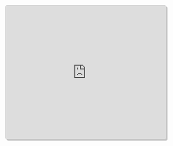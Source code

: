 <!-- Embed Code -->
<div class="glitch-embed-wrap" style="height: 420px; width: 100%; border: 1px solid #C3C3C3; border-radius: 5px; box-shadow: 4px 4px #C3C3C3; background-color: white; overflow: hidden;">
  <iframe src="https://glitch.com/embed/#!/embed/aframe-basic-guide?path=index.html&previewHeight=320" style="height: 100%; width: 100%; border: 0;" alt="code example in glitch"></iframe>
</div>
